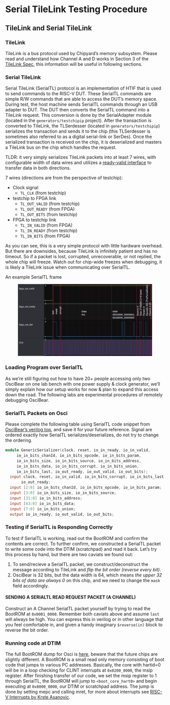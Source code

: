 # Serial TileLink Testing Procedure

## TileLink and Serial TileLink <a href="#1-tilelink-and-serial-tilelink" id="1-tilelink-and-serial-tilelink"></a>

### TileLink <a href="#11-tilelink" id="11-tilelink"></a>

TileLink is a bus protocol used by Chipyard’s memory subsystem. Please read and understand how Channel A and D works in Section 3 of the [TileLink Spec](https://starfivetech.com/uploads/tilelink\_spec\_1.8.1.pdf), this information will be useful in following sections.

### Serial TileLink <a href="#12-serial-tilelink" id="12-serial-tilelink"></a>

Serial TileLink (SerialTL) protocol is an implementation of HTIF that is used to send commands to the RISC-V DUT. These SerialTL commands are simple R/W commands that are able to access the DUT’s memory space. During test, the host machine sends SerialTL commands through an USB adapter to DUT. The DUT then converts the SerialTL command into a TileLink request. This conversion is done by the SerialAdapter module (located in the `generators/testchipip` project). After the transaction is converted to TileLink, the TLSerdesser (located in `generators/testchipip`) serializes the transaction and sends it to the chip (this TLSerdesser is sometimes also referred to as a digital serial-link or SerDes). Once the serialized transaction is received on the chip, it is deserialized and masters a TileLink bus on the chip which handles the request.

TLDR: it very simply serializes TileLink packets into at least 7 wires, with configurable width of data wires and utilizes a [ready-valid interface](https://inst.eecs.berkeley.edu/\~cs150/Documents/Interfaces.pdf) to transfer data in both directions.

7 wires (directions are from the perspective of testchip):

* Clock signal
  * `TL_CLK` (from testchip)
* testchip to FPGA link
  * `TL_OUT_VALID` (from testchip)
  * `TL_OUT_READY` (from FPGA)
  * `TL_OUT_BITS` (from testchip)
* FPGA to testchip link
  * `TL_IN_VALID` (from FPGA)
  * `TL_IN_READY` (from testchip)
  * `TL_IN_BITS` (from FPGA)

As you can see, this is a very simple protocol with little hardware overhead. But there are downsides, because TileLink is infinitely patient and has no timeout. So if a packet is lost, corrupted, unrecoverable, or not replied, the whole chip will freeze. Watch out for chip-wide freezes when debugging, it is likely a TileLink issue when communicating over SerialTL.



An example SerialTL frame

<figure><img src="../.gitbook/assets/image (9).png" alt=""><figcaption></figcaption></figure>



### Loading Program over SerialTL <a href="#2-loading-program-over-serialtl" id="2-loading-program-over-serialtl"></a>

As we’re still figuring out how to have 20+ people accessing only two OsciBear on one lab bench with one power supply & clock generator, we’ll simply explain how our setup works for now & plan to expand this access down the road. The following labs are experimental procedures of remotely debugging OsciBear.



### SerialTL Packets on Osci <a href="#21-serialtl-packets-on-osci" id="21-serialtl-packets-on-osci"></a>

Please complete the following table using SerialTL code snippet from [OsciBear’s verilog top](https://github.com/ucberkeley-ee290c/fa22/blob/main/oscibear/sp21/chipyard.TestHarness.EE290CBLEConfig.top.v), and save it for your future reference. Signal are ordered exactly how SerialTL serializes/deserializes, do not try to change the ordering.



```verilog
module GenericSerializer(clock, reset, io_in_ready, io_in_valid,
     io_in_bits_chanId, io_in_bits_opcode, io_in_bits_param,
     io_in_bits_size, io_in_bits_source, io_in_bits_address,
     io_in_bits_data, io_in_bits_corrupt, io_in_bits_union,
     io_in_bits_last, io_out_ready, io_out_valid, io_out_bits);
  input clock, reset, io_in_valid, io_in_bits_corrupt, io_in_bits_last,
       io_out_ready;
  input [2:0] io_in_bits_chanId, io_in_bits_opcode, io_in_bits_param;
  input [3:0] io_in_bits_size, io_in_bits_source;
  input [31:0] io_in_bits_address;
  input [63:0] io_in_bits_data;
  input [7:0] io_in_bits_union;
  output io_in_ready, io_out_valid, io_out_bits;
```





### Testing if SerialTL is Responding Correctly <a href="#22-testing-if-serialtl-is-responding-correctly" id="22-testing-if-serialtl-is-responding-correctly"></a>

To test if SerialTL is working, read out the BootROM and confirm the contents are correct. To further confirm, we constructed a SerialTL packet to write some code into the DTIM (scratchpad) and read it back. Let’s try this process by hand, but there are two caviats we found out:

1. To send/recieve a SerialTL packet, we construct/deconstruct the message according to TileLink and _flip the bit order (reverse every bit)_.
2. OsciBear is 32 bits, but the data width is 64, which means _the upper 32 bits of data are always 0_ on this chip, and we need to change the `mask` field accordingly.



#### **SENDING A SERIALTL READ REQUEST PACKET (A CHANNEL)**

Construct an A Channel SerialTL packet yourself by trying to read the BootROM at `0x0001_0000`. Remember both caviats above and assume `last` will always be high. You can express this in verilog or in other language that you feel comfortable in, and given a handy imaginary `$reverse(in)` block to reverse the bit order.



### Running code at DTIM <a href="#22-running-code-at-dtim" id="22-running-code-at-dtim"></a>

The full BootROM dump for Osci is [here](https://github.com/ucberkeley-ee290c/chipyard-osci-sky130/blob/master/generators/chipyard/src/main/scala/ee290c/bootrom/bootrom.rv32.dump), beware that the future chips are slightly different. A BootROM is a small read only memory consisting of boot code that jumps to various PC addresses. Basically, the core with hartid=0 will be in a loop checking for CLINT interrupts at `0x0200_0000`, the msip register. After finishing transfer of our code, we set the msip register to 1 through SerialTL, the BootROM will jump to `<boot_core_hart0>` and begin executing at `0x8000_0000`, our DTIM or scratchpad address. The jump is done by setting mepc and calling mret, for more about interrupts see [RISC-V Interrupts by Krste Asanovic](https://riscv.org/wp-content/uploads/2016/07/Tue0900\_RISCV-20160712-Interrupts.pdf).



